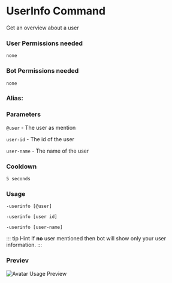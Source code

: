 # UserInfo Command
Get an overview about a user

### User Permissions needed
`none`
### Bot Permissions needed
`none`

### Alias:
> <Badge text="uinfo" type="tip" vertical="middle"/>
> <Badge text="userinfo" type="error" vertical="middle"/>


### Parameters
`@user` - The user as mention

`user-id` - The id of the user

`user-name` - The name of the user


### Cooldown
`5 seconds`


### Usage
`-userinfo [@user]`

`-userinfo [user id]`

`-userinfo [user-name]`


::: tip Hint
If **no** user mentioned then bot will show only your user information.
:::



### Previev

![Avatar Usage Preview](https://cdn.discordapp.com/attachments/469576672128139275/546422783551209504/unknown.png)